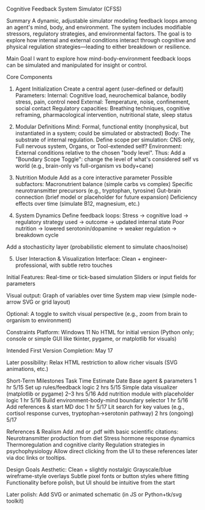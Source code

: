Cognitive Feedback System Simulator (CFSS)

Summary
A dynamic, adjustable simulator modeling feedback loops among an agent's mind, body, and environment. The system includes modifiable stressors, regulatory strategies, and environmental factors. The goal is to explore how internal and external conditions interact through cognitive and physical regulation strategies—leading to either breakdown or resilience.

Main Goal
I want to explore how mind-body-environment feedback loops can be simulated and manipulated for insight or control.

Core Components
1. Agent Initialization
Create a central agent (user-defined or default)
Parameters:
	Internal: Cognitive load, neurochemical balance, bodily stress, pain, control need
	External: Temperature, noise, confinement, social contact
	Regulatory capacities: Breathing techniques, cognitive reframing, pharmacological intervention, nutritional state, sleep status

2. Modular Definitions
	Mind: Formal, functional entity (nonphysical, but instantiated in a system; could be simulated or abstracted)
	Body: The substrate of internal regulation. Define scope per simulation: CNS only, Full nervous system, Organs, or Tool-extended self?
	Environment: External conditions relative to the chosen "body level". 
Thus: Add a "Boundary Scope Toggle": change the level of what's considered self vs world (e.g., brain-only vs full-organism vs body+cane)

3. Nutrition Module
Add as a core interactive parameter
Possible subfactors:
	Macronutrient balance (simple carbs vs complex)
	Specific neurotransmitter precursors (e.g., tryptophan, tyrosine)
	Gut-brain connection (brief model or placeholder for future expansion)
	Deficiency effects over time (simulate B12, magnesium, etc.)

4. System Dynamics
Define feedback loops:
	Stress → cognitive load → regulatory strategy used → outcome → updated internal state
	Poor nutrition → lowered serotonin/dopamine → weaker regulation → breakdown cycle

Add a stochasticity layer (probabilistic element to simulate chaos/noise)

5. User Interaction & Visualization
Interface: Clean + engineer-professional, with subtle retro touches


Initial Features:
	Real-time or tick-based simulation
	Sliders or input fields for parameters

Visual output:
	Graph of variables over time
	System map view (simple node-arrow SVG or grid layout)

Optional: A toggle to switch visual perspective (e.g., zoom from brain to organism to environment)

Constraints
Platform: Windows 11
No HTML for initial version (Python only; console or simple GUI like tkinter, pygame, or matplotlib for visuals)

Intended First Version Completion: May 17

Later possibility: Relax HTML restriction to allow richer visuals (SVG animations, etc.)

Short-Term Milestones
Task	Time Estimate	Date 
Base agent & parameters	1 hr	5/15
Set up rules/feedback logic	2 hrs	5/15
Simple data visualizer (matplotlib or pygame)	2–3 hrs	5/16
Add nutrition module with placeholder logic	1 hr	5/16
Build environment-body-mind boundary selector	1 hr	5/16
Add references & start MD doc	1 hr	5/17
Lit search for key values (e.g., cortisol response curves, tryptophan→serotonin pathway)	2 hrs (ongoing)	5/17

References & Realism
Add .md or .pdf with basic scientific citations:
	Neurotransmitter production from diet
	Stress hormone response dynamics
	Thermoregulation and cognitive clarity
	Regulation strategies in psychophysiology
	Allow direct clicking from the UI to these references later via doc links or tooltips.

Design Goals
Aesthetic: Clean + slightly nostalgic
	Grayscale/blue wireframe-style overlays
	Subtle pixel fonts or button styles where fitting
	Functionality before polish, but UI should be intuitive from the start

Later polish: Add SVG or animated schematic (in JS or Python+tk/svg toolkit)
